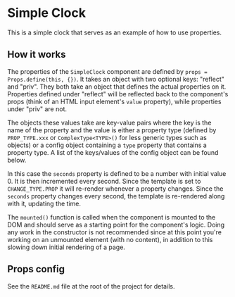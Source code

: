 # Simple Clock

This is a simple clock that serves as an example of how to use properties.

## How it works

The properties of the `SimpleClock` component are defined by `props = Props.define(this, {})`. It takes an object with two optional keys: "reflect" and "priv". They both take an object that defines the actual properties on it. Properties defined under "reflect" will be reflected back to the component's props (think of an HTML input element's `value` property), while properties under "priv" are not.

The objects these values take are key-value pairs where the key is the name of the property and the value is either a property type (defined by `PROP_TYPE.xxx` or `ComplexType<TYPE>()` for less generic types such as objects) or a config object containing a `type` property that contains a property type. A list of the keys/values of the config object can be found below. 

In this case the `seconds` property is defined to be a number with initial value 0. It is then incremented every second. Since the template is set to `CHANGE_TYPE.PROP` it will re-render whenever a property changes. Since the `seconds` property changes every second, the template is re-rendered along with it, updating the time.

The `mounted()` function is called when the component is mounted to the DOM and should serve as a starting point for the component's logic. Doing any work in the constructor is not recommended since at this point you're working on an unmounted element (with no content), in addition to this slowing down initial rendering of a page.

## Props config

See the `README.md` file at the root of the project for details.